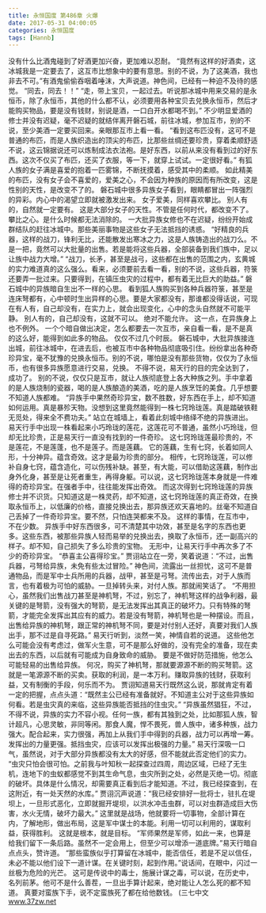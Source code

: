 ```yaml
---
title: 永恒国度 第486章 火爆
date: 2017-05-31 04:00:05
categories: 永恒国度
tags: [Hannb]
---
```


没有什么比酒鬼碰到了好酒更加兴奋，更加难以忍耐。
“竟然有这样的好酒卖，这冰城我是一定要去了，这互市比想象中的要有意思。别的不说，为了这美酒，我也非去不可。”有酒鬼偷偷吞咽着唾沫，大声说道。神色间，已经有一种迫不及待的感觉。
“同去，同去！！”
“走，带上宝贝，一起过去。听说那冰城中用来交易的是永恒币，除了永恒币，其他的什么都不认，必须要用各种宝贝去兑换永恒币，然后才能购买物品，要是没有钱财，别说是酒，一口白开水都喝不到。”
不少明显爱酒的修士并没有迟疑，毫不迟疑的就结伴离开磐石城，前往冰城，参加互市，别的不说，至少美酒一定要买回来。亲眼那互市上看一看。
“看到这布匹没有，这可不是普通的布匹，而是人族织造出的顶尖的布匹，比那些丝绸还要珍贵，穿着柔顺舒适不说，这云锦据说还可以炼制成法衣法袍。是好东西，以前从来没有看到过的好东西。这次不仅买了布匹，还买了衣服，等一下，就穿上试试。一定很好看。”
有狐人族的女子满是喜爱的抱着一匹雾锦，不断抚摸着，感受其中的柔顺。
如此精美的布匹，没有女子会不喜爱的，爱美之心，不会因为种族的原因而有所改变，这是性别的天性，是改变不了的。
磐石城中很多异族女子看到，眼睛都冒出一阵强烈的异彩。内心中的渴望立即就被激发出来。
女子爱美，同样喜欢攀比。
别人有的，自然就一定要有。
这是大部分女子的天性。不管是任何时代，都改变不了。攀比之心。是什么时候都无法消除的。
一大批异族女修也不在迟疑，纷纷开始成群结队的赶往冰城中。那些美丽事物是这些女子无法抵挡的诱惑。
“好精良的兵器，这样的战刀，锋利无比，还能散发出寒冰之力，这是人族铸造出的战刀么。不是一把，竟然可以大批量的出售。若是能将这些兵器，全部装备到我们族中，足以让族中战力大增。”
“战刀，长矛，甚至是战弓，这些都在出售的范围之内，玄黄城的实力难道真的这么强么。看来，必须要前去看一看，别的不说，这些兵器，符箓还要弄一批过来。只要得到，在镇压虫灾的过程中，都有着无比巨大的助益。”
磐石城中的异族暗自生出不一样的心思。
看到狐人族购买到各种兵器符箓，甚至是连床弩都有，心中顿时生出异样的心思。要是大家都没有，那谁都没得话说，可现在有人有，自己却没有，在实力上，就会出现变化，心中的念头自然就不可能平静。
别人有的，自己却没有，这就不可以。
绝对不能允许。
这一点，在异族身上也不例外。
一个个暗自做出决定，怎么都要去一次互市，亲自看一看，是不是真的这么好，能得到如此多的物品。
仅仅不过几个时辰。
磐石城中，大批异族接连出城，前往冰城中，在进去后，也被互市中各种物品彻底吸引住。纷纷拿出各种奇珍异宝，毫不犹豫的兑换永恒币。别的不说，哪怕是没有那些货物，仅仅为了永恒币，也有很多异族愿意进行交易，兑换。
不得不说，易天行的目的完全达到了，成功了。
别的不说，仅仅只是互市，就让人族彻底登上各大种族之列。手中拿着的是人族烧制的瓷器，喝的是人族酿造的美酒，吃的是人族烹饪的美食。几乎想要不知道人族都难。
“异族手中果然奇珍异宝，数不胜数，好东西在手上，却不知道如何运用。真是暴殄天物。没想到这里竟然能得到一株七窍玲珑莲。真是踏破铁鞋无觅处，得来全不费功夫。”
站立在城墙上，看着此刻城中络绎不绝的异族进出。易天行手中出现一株看起来小巧玲珑的莲花，这莲花可不普通，虽然小巧玲珑，但却无比珍贵，正是易天行一直没有找到的一件奇珍。
这七窍玲珑莲最珍贵的，不是莲花，不是莲蓬，也不是莲子。而是莲藕。
它的莲藕，生有七窍，长着如同人形，十分神异。蕴含奇效。这才是最为珍贵的部分。
相传，七窍玲珑莲，可以修补自身七窍，蕴含造化，可以伤残补缺。甚至，有大能，可以借助这莲藕，制作出身外化身，甚至是让死者重生，再得身躯。可以说，这七窍玲珑莲本身就是一件难得的奇珍异宝。在强者手中，往往能发挥出奇效。
而这次得到七窍玲珑莲的异族修士并不识货。只知道这是一株灵药，却不知道，这七窍玲珑莲的真正奇效，在换取永恒币上，以低廉的价格，直接兑换出去，那异族还欢天喜地的。丝毫不知道自己丢掉了一件奇珍异宝。要不然，只怕连哭都来不及。
这样的事情，在互市中，不在少数。
异族手中好东西很多，可不清楚其中功效，甚至是名字的东西也更多。这些东西，被那些异族人轻而易举的兑换出去，换取了永恒币，还一副高兴的样子。却不知，自己损失了多么珍贵的宝物。
无形中，让易天行手中再次多了不少的奇珍异宝。
“恭喜主公喜得珍宝。”
贾诩站立在一旁，笑着说道：“不过，出售兵器，弓弩给异族，未免有些太过冒险。”
神色间，流露出一丝担忧，这可不是普通物品，而是军中士兵所用的兵器，战甲，甚至是弓弩。流传出去，对于人族而言，也有着极为可怕的威胁。一旦掉转头来，对付人族。那就闹笑话了。
“不用担心，虽然我们出售战刀甚至是神机弩，不过，别忘了，神机弩这样的战争利器，最关键的是弩箭，没有强大的弩箭，是无法发挥出其真正的破坏力。只有特殊的弩箭，才能完全发挥出其应有的威力。若是没有弩箭，神机弩也是一种摆设。而且，出售给异族的神机弩，跟正常的神机弩不同，要是对付别人还好，真要对我们人族出手，那不过是自寻死路。”
易天行听到，淡然一笑，神情自若的说道。
这些他怎么可能会没有考虑过，做军火生意，可不是那么好做的，没有完全的准备，现在卖出去的东西，以后就有可能成为自身致命的威胁。
要是不做好防范措施，他怎么可能轻易的出售给异族。
何况，购买了神机弩，那就要源源不断的购买弩箭。这就是一笔源源不断的买卖。获取的利润，是一本万利。赚取异族的钱财，获取利益，又有制衡的手段，何乐而不为。
贾诩知道易天行既然这么说，那就肯定有着一定的把握，点点头道：“既然主公已经有准备就好。不知道主公对于这些异族如何看。若是虫灾真的来临，这些异族能否抵挡的住虫灾。”
“异族虽然猖狂，不过，不得不说，异族的实力不容小视。任何一族，都有其独到之处，比如那狐人族，智计超凡，心思灵敏，非同等闲。那食人魔，悍不畏死，兽人族中，诸多种族，战力强大。配合起来，实力很强，再加上从我们手中得到的兵器，战力可以再增一筹。发挥出的力量更强。抵挡虫灾，应该可以发挥出极强的力量。”
易天行深吸一口气，虽然说，对于大部分异族都没有太大的好感，但不能就此否定他们的实力。
“虫灾只怕会很可怕。之前我与叶知秋一起探查过四周，周边区域，已经了无生机，连地下的虫蚁都感觉不到其生命气息，虫灾所到之处，必然是灭绝一切。彻底的破坏。具体是什么情况，却需要真正看到后才能知道。不过，我已经探查到，在这附近，有一处天然的水库。”
贾诩沉声说道：“我已经安排好一批将士，驻扎在堤坝上，一旦形式恶化，立即就掘开堤坝，以洪水冲击虫群，可以对虫群造成巨大伤害，水火无情，破坏力最大。”
这里就是战场，他就要将一切事物，全部计算在内，了解地形，做出布局，这是军中谋士的本能。利用一切可以利用的，谋取利益，获得胜利。
这就是根本，就是目标。
“军师果然是军师，如此一来，也算是给我们留下一条后路。虽然不一定会用上，但至少可以增添一道底牌。”易天行暗自点点头，赞许道。
“那些蛮族似乎打算留在冰城中，能否信任，若是不足以信任，未必不能以他们设下一道计谋。在关键时刻，起到作用。”说话间，在眼中，闪过一丝极为危险的光芒。
这可是传说中的毒士，施展计谋之毒，可以说，在历史中，名列前茅。他可不是什么善茬，一旦出手算计起来，绝对能让人怎么死的都不知道。
真要对蛮族下手，说不定蛮族死了都在给他数钱。
(三七中文 www.37zw.net